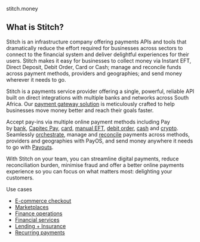 stitch.money

What is Stitch?
---------------

Stitch is an infrastructure company offering payments APIs and tools that dramatically reduce the effort required for businesses across sectors to connect to the financial system and deliver delightful experiences for their users.
Stitch makes it easy for businesses to collect money via Instant EFT, Direct Deposit, Debit Order, Card or Cash; manage and reconcile funds across payment methods, providers and geographies; and send money wherever it needs to go.



Stitch is a payments service provider offering a single, powerful, reliable API built on direct integrations with multiple banks and networks across South Africa. Our [payment gateway solution](https://stitch.money/blog/what-is-a-payment-gateway-and-how-does-it-work) is meticulously crafted to help businesses move money better and reach their goals faster.

Accept pay-ins via multiple online payment methods including Pay by [bank](https://stitch.money/pay-by-bank), [Capitec Pay](https://stitch.money/capitec-pay), [card](https://stitch.money/card), [manual EFT](https://stitch.money/manual-eft), [debit order](https://stitch.money/debit-order), [cash](https://stitch.money/cash) and [crypto](https://stitch.money/pay-with-crypto). Seamlessly [orchestrate](https://stitch.money/orchestration), manage and [reconcile](https://stitch.money/reconciliation) payments across methods, providers and geographies with PayOS, and send money anywhere it needs to go with [Payouts](https://stitch.money/payouts).

With Stitch on your team, you can streamline digital payments, reduce reconciliation burden, minimise fraud and offer a better online payments experience so you can focus on what matters most: delighting your customers.



Use cases

-   [E-commerce checkout](https://stitch.money/e-commerce-checkout)
-   [Marketplaces](https://stitch.money/e-hailing-and-marketplaces)
-   [Finance operations](https://stitch.money/finance-operations)
-   [Financial services](https://stitch.money/financial-services)
-   [Lending + Insurance](https://stitch.money/lending-and-insurance)
-   [Recurring payments](https://stitch.money/recurring-payments)